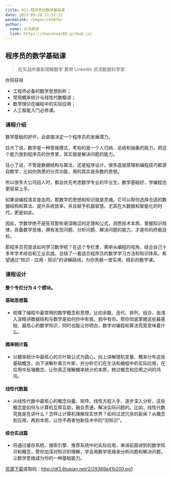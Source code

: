```yaml
---
title: 011-程序员的数学基础课
date: 2023-09-20 21:52:21
permalink: /pages/c650fb/
author:
  name: 北鸟南游
  link: https://shenshuai89.github.io/
---
```


## 程序员的数学基础课

> 在实战中重新理解数学
> 黄申 LinkedIn 资深数据科学家

你将获得

- 工程师必备的数学思想剖析；
- 常用概率统计与线性代数精讲；
- 数学理论在编程中的实际应用；
- 人工智能入门必修课。

### 课程介绍

数学基础的好坏，会直接决定一个程序员的发展潜力。

往大了说，数学是一种思维模式，考验的是一个人归纳、总结和抽象的能力。把这个能力放到程序员的世界里，其实就是解决问题的能力。

往小了说，不管是数据结构与算法，还是程序设计，很多底层原理和编程技巧都源自数学，比如你熟悉的分页功能，用的其实是余数的思想。

所以很多大公司招人时，都会优先考虑数学专业的毕业生。数学基础好，学编程也更容易上手。

如果说编程语言是血肉，那数学的思想和知识就是灵魂。它可以帮你选择合适的数据结构和算法、提升系统效率，并且赋予机器智慧。尤其在大数据和智能化的时代，更是如此。

因此，学数学绝不是死背那些艰深晦涩的定理和公式，洞悉技术本质，掌握知识规律，具备数学思维，拥有发现问题、分析问题、解决问题的能力，才是你的终极目标。

那程序员究竟该如何学习数学呢？在这个专栏里，黄申从编程的视角，结合自己十多年学术经验和工业实践，总结了一套适合程序员的数学学习方法和知识体系。希望通过“知识 - 应用 - 知识”的讲解路线，为你贡献一堂实用、精彩的数学课。

### 课程设计

#### 整个专栏分为 4 个模块。

#### 基础思想篇

- 梳理了编程中最常用的数学概念和思想，比如余数、迭代、排列、组合，由浅入深精讲数据结构与数学是如何你中有我，我中有你。帮你彻底掌握这些最基础、最核心的数学知识，同时也能让你明白，数学对编程和算法究竟意味着什么。

#### 概率统计篇

- 以概率统计中最核心的贝叶斯公式为圆心，向上讲解随机变量、概率分布这些基础概念，向下讲解朴素贝叶斯，并分析它们在生活和编程中的实际应用，在应用中反哺概念。让你真正理解概率统计的本质，跨过概念和应用之间的鸿沟。

#### 线性代数篇

- 从线性代数中最核心的概念向量、矩阵、线性方程入手，逐步深入分析，这些概念是如何与计算机互帮互助，融会贯通，解决实际问题的。比如，线性代数究竟是在讲什么？怎样让计算机理解现实世界？如何过滤冗余的新闻？从概念到应用，再到本质，让你不再害怕新技术中的“旧知识”。

#### 综合实战篇

- 将通过缓存系统、搜索引擎、推荐系统中的实际应用，串讲前面讲到的数学知识和概念，帮你加深对知识的理解，学会用数学思维来分析问题和解决问题，让数学思维成为你的一种基础能力。

[资源下载](https://pan.baidu.com/s/1jf09CZrQl1rck2LZvDKolg)提取码：http://dt3.8tupian.net/2/29369a41b200.pg1
